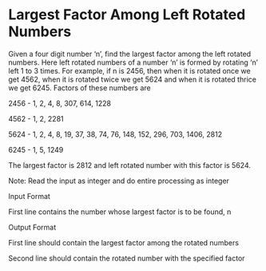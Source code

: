 Largest Factor Among Left Rotated Numbers
=========================================
Given a four digit number ‘n’, find the largest factor among the left rotated numbers. Here left rotated numbers of a number ‘n’ is formed by rotating ‘n’ left 1 to 3 times. For example, if n is 2456, then when it is rotated once we get 4562, when it is rotated twice we get 5624 and when it is rotated thrice we get 6245. Factors of these numbers are

2456 - 1, 2, 4, 8, 307, 614, 1228

4562 - 1, 2, 2281

5624 - 1, 2, 4, 8, 19, 37, 38, 74, 76, 148, 152, 296, 703, 1406, 2812

6245 - 1, 5, 1249

The largest factor is 2812 and left rotated number with this factor is 5624.

Note: Read the input as integer and do entire processing as integer

Input Format

First line contains the number whose largest factor is to be found, n

Output Format

First line should contain the largest factor among the rotated numbers

Second line should contain the rotated number with the specified factor